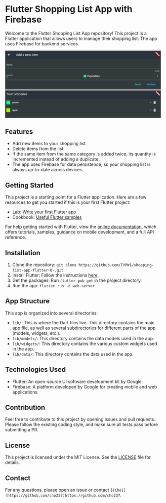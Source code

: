 # Flutter Shopping List App with Firebase

Welcome to the Flutter Shopping List App repository! This project is a Flutter application that allows users to manage their shopping list. The app uses Firebase for backend services.

![App UI](Screenshot1.png)
![App UI](Screenshot2.png)

## Features

- Add new items to your shopping list.
- Delete items from the list.
- If the same item from the same category is added twice, its quantity is incremented instead of adding a duplicate.
- The app uses Firebase for data persistence, so your shopping list is always up-to-date across devices.

## Getting Started

This project is a starting point for a Flutter application. Here are a few resources to get you started if this is your first Flutter project:

- Lab: [Write your first Flutter app](https://flutter.dev/docs/get-started/codelab)
- Cookbook: [Useful Flutter samples](https://flutter.dev/docs/cookbook)

For help getting started with Flutter, view the [online documentation](https://flutter.dev/docs), which offers tutorials, samples, guidance on mobile development, and a full API reference.

## Installation

1. Clone the repository: `git clone https://github.com/TYPW1/shopping-list-app-flutter-U-.git`
2. Install Flutter: Follow the instructions [here](https://flutter.dev/docs/get-started/install).
3. Get the packages: Run `flutter pub get` in the project directory.
4. Run the app: `flutter run -d web-server`

## App Structure

This app is organized into several directories:

- `lib/`: This is where the Dart files live. This directory contains the main app file, as well as several subdirectories for different parts of the app (models, widgets, etc.).
- `lib/models/`: This directory contains the data models used in the app.
- `lib/widgets/`: This directory contains the various custom widgets used in the app.
- `lib/data/`: This directory contains the data used in the app.

## Technologies Used

- Flutter: An open-source UI software development kit by Google. 
- Firebase: A platform developed by Google for creating mobile and web applications.

## Contribution

Feel free to contribute to this project by opening issues and pull requests. Please follow the existing coding style, and make sure all tests pass before submitting a PR.

## License

This project is licensed under the MIT License. See the [LICENSE](/LICENSE) file for details.

## Contact

For any questions, please open an issue or contact `[{Cho}](https://github.com/cho237)https://github.com/cho237`.
